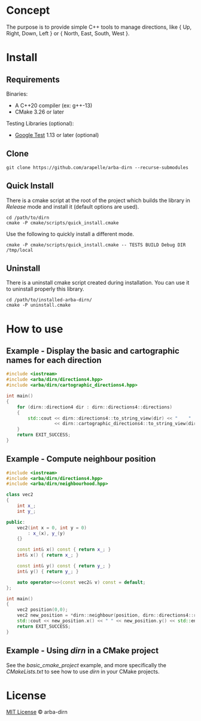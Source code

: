 # Concept

The purpose is to provide simple C++ tools to manage directions, like { Up, Right, Down, Left } or { North, East, South, West }.

# Install

## Requirements

Binaries:

- A C++20 compiler (ex: g++-13)
- CMake 3.26 or later

Testing Libraries (optional):
- [Google Test](https://github.com/google/googletest) 1.13 or later (optional)

## Clone

```
git clone https://github.com/arapelle/arba-dirn --recurse-submodules
```

## Quick Install

There is a cmake script at the root of the project which builds the library in *Release* mode and install it (default options are used).

```
cd /path/to/dirn
cmake -P cmake/scripts/quick_install.cmake
```

Use the following to quickly install a different mode.

```
cmake -P cmake/scripts/quick_install.cmake -- TESTS BUILD Debug DIR /tmp/local
```

## Uninstall

There is a uninstall cmake script created during installation. You can use it to uninstall properly this library.

```
cd /path/to/installed-arba-dirn/
cmake -P uninstall.cmake
```

# How to use

## Example - Display the basic and cartographic names for each direction

```c++
#include <iostream>
#include <arba/dirn/directions4.hpp>
#include <arba/dirn/cartographic_directions4.hpp>

int main()
{
    for (dirn::direction4 dir : dirn::directions4::directions)
    {
        std::cout << dirn::directions4::to_string_view(dir) << "    "
                  << dirn::cartographic_directions4::to_string_view(dir) << std::endl;
    }
    return EXIT_SUCCESS;
}
```

## Example - Compute neighbour position

```c++
#include <iostream>
#include <arba/dirn/directions4.hpp>
#include <arba/dirn/neighbourhood.hpp>

class vec2
{
    int x_;
    int y_;

public:
    vec2(int x = 0, int y = 0)
        : x_(x), y_(y)
    {}

    const int& x() const { return x_; }
    int& x() { return x_; }

    const int& y() const { return y_; }
    int& y() { return y_; }

    auto operator<=>(const vec2& v) const = default;
};

int main()
{
    vec2 position(0,0);
    vec2 new_position = *dirn::neighbour(position, dirn::directions4::right);
    std::cout << new_position.x() << " " << new_position.y() << std::endl;
    return EXIT_SUCCESS;
}
```

## Example - Using *dirn* in a CMake project

See the *basic_cmake_project* example, and more specifically the *CMakeLists.txt* to see how to use *dirn* in your CMake projects.

# License

[MIT License](./LICENSE.md) © arba-dirn
